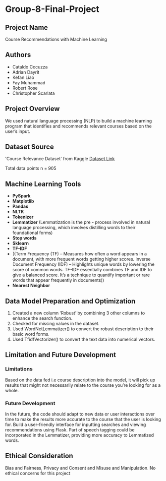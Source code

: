 # Group-8-Final-Project

## Project Name
Course Recommendations with Machine Learning

## Authors
- Cataldo Cocuzza
- Adrian Dayrit
- Kefan Liao
- Fay Muhammad
- Robert Rose
- Christopher Scarlata

## Project Overview
We used natural language processing (NLP) to build a machine learning program that identifies and recommends relevant courses based on the user’s input.

## Dataset Source
'Course Relevance Dataset' from Kaggle
[Dataset Link](https://www.kaggle.com/datasets/prasad22/course-relevance-dataset)

Total data points n = 905

## Machine Learning Tools 
- **PySpark**
- **Matplotlib**
- **Pandas**
- **NLTK**
- **Tokenizer**
- **Lemmatizer** (Lemmatization is the pre - process involved in natural language processing, which involves distilling words to their foundational forms)
- **Stop words**
- **Sklearn**
- **TF-IDF**
 - ((Term Frequency (TF) – Measures how often a word appears in a document, with more frequent words getting higher scores. Inverse Document Frequency (IDF) – Highlights unique words by lowering the score of common words. TF-IDF essentially combines TF and IDF to give a balanced score. It’s a technique to quantify important or rare words that appear frequently in documents))
- **Nearest Neighbor**

## Data Model Preparation and Optimization
1. Created a new column ‘Robust’ by combining 3 other columns to enhance the search function.
2. Checked for missing values in the dataset.
3. Used WordNetLemmatizer() to convert the robust description to their basic word forms.
4. Used TfidfVectorizer() to convert the text data into numerical vectors.

## Limitation and Future Development
### Limitations
Based on the data fed i.e course description into the model, it will pick up results that might not necessarily relate to the course you’re looking for as a whole. 
### Future Development
In the future, the code should adapt to new data or user interactions over time to make the results more accurate to the course that the user is looking for. Build a user-friendly interface for inputting searches and viewing recommendations using Flask. Part of speech tagging could be incorporated in the Lemmatizer, providing more accuracy to Lemmatized words.

## Ethical Consideration
Bias and Fairness, Privacy and Consent and Misuse and Manipulation. No ethical concerns for this project
